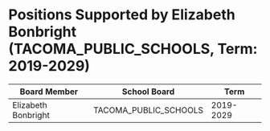 # Positions Supported by Elizabeth Bonbright (TACOMA_PUBLIC_SCHOOLS, Term: 2019-2029)

| Board Member | School Board | Term |
|--------------|--------------|------|
| Elizabeth Bonbright | TACOMA_PUBLIC_SCHOOLS | 2019-2029 |

